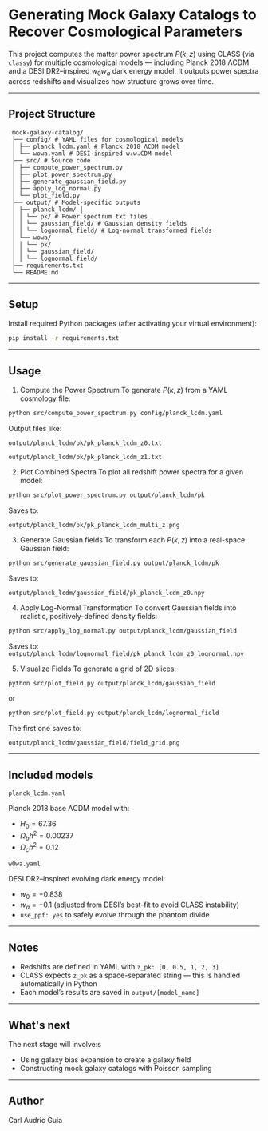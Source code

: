 # Generating Mock Galaxy Catalogs to Recover Cosmological Parameters
 
 This project computes the matter power spectrum $P(k, z)$ using CLASS (via `classy`) for multiple cosmological models — including Planck 2018 ΛCDM and a DESI DR2–inspired $w_0w_a$ dark energy model. It outputs power spectra across redshifts and visualizes how structure grows over time.
 
 ---
 
 ## Project Structure
```
 mock-galaxy-catalog/ 
 ├── config/ # YAML files for cosmological models 
 │ ├── planck_lcdm.yaml # Planck 2018 ΛCDM model 
 │ └── wowa.yaml # DESI-inspired w₀wₐCDM model 
 ├── src/ # Source code 
 │ ├── compute_power_spectrum.py 
 │ ├── plot_power_spectrum.py 
 │ ├── generate_gaussian_field.py 
 │ ├── apply_log_normal.py 
 │ └── plot_field.py 
 ├── output/ # Model-specific outputs 
 │ ├── planck_lcdm/ │ 
 │ │ └── pk/ # Power spectrum txt files 
 │ │ └── gaussian_field/ # Gaussian density fields 
 │ │ └── lognormal_field/ # Log-normal transformed fields 
 │ └── wowa/ 
 │ │ └── pk/ 
 │ │ └── gaussian_field/ 
 │ │ └── lognormal_field/ 
 ├── requirements.txt 
 └── README.md
```
 ---
 
 ## Setup
 
 Install required Python packages (after activating your virtual environment):
 
 ```bash
 pip install -r requirements.txt
 ```
 ---
 
 ## Usage
 1. Compute the Power Spectrum
 To generate $P(k,z)$ from a YAML cosmology file:
 ```bash
 python src/compute_power_spectrum.py config/planck_lcdm.yaml
 ```
 
 Output files like:

 ``
 output/planck_lcdm/pk/pk_planck_lcdm_z0.txt
``

``
 output/planck_lcdm/pk/pk_planck_lcdm_z1.txt
``
 
 2. Plot Combined Spectra
 To plot all redshift power spectra for a given model:
 ```bash
 python src/plot_power_spectrum.py output/planck_lcdm/pk
 ```
 
 Saves to:

 ``
 output/planck_lcdm/pk/pk_planck_lcdm_multi_z.png
 ``
 
 3. Generate Gaussian fields
 To transform each $P(k,z)$ into a real-space Gaussian field:
  ```bash
  python src/generate_gaussian_field.py output/planck_lcdm/pk
  ```
  
  Saves to:

 ``
 output/planck_lcdm/gaussian_field/pk_planck_lcdm_z0.npy
 ``

 4. Apply Log-Normal Transformation
 To convert Gaussian fields into realistic, positively-defined density fields:
  ```bash
  python src/apply_log_normal.py output/planck_lcdm/gaussian_field
  ```

  Saves to:
  ``
  output/planck_lcdm/lognormal_field/pk_planck_lcdm_z0_lognormal.npy
 ``

 5. Visualize Fields
 To generate a grid of 2D slices:
  ```bash
 python src/plot_field.py output/planck_lcdm/gaussian_field
 ```

 or

 ```bash
 python src/plot_field.py output/planck_lcdm/lognormal_field
 ```

 The first one saves to:
 
 ``
 output/planck_lcdm/gaussian_field/field_grid.png
 ``

 ---
 
 ## Included models
 ``
 planck_lcdm.yaml
 ``
 
 Planck 2018 base ΛCDM model with:
 - $H_0 = 67.36$
 - $\Omega_b h^2 = 0.00237$
 - $\Omega_c h^2 = 0.12$
 
 ``
 w0wa.yaml
 ``
 
 DESI DR2–inspired evolving dark energy model:
 - $w_0 = -0.838$
 - $w_a = -0.1$ (adjusted from DESI’s best-fit to avoid CLASS instability)
 - `use_ppf: yes` to safely evolve through the phantom divide
 
 ---
 
 ## Notes
 - Redshifts are defined in YAML with `z_pk: [0, 0.5, 1, 2, 3]`
 - CLASS expects `z_pk` as a space-separated string — this is handled automatically in Python
 - Each model’s results are saved in `output/[model_name]`
 
 ---
 
 ## What's next
 The next stage will involve:s
 - Using galaxy bias expansion to create a galaxy field
 - Constructing mock galaxy catalogs with Poisson sampling
 
 ---
 
 ## Author
 Carl Audric Guia